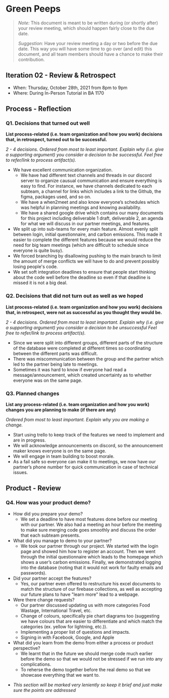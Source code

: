 # Green Peeps

 > _Note:_ This document is meant to be written during (or shortly after) your review meeting, which should happen fairly close to the due date.      
 >      
 > _Suggestion:_ Have your review meeting a day or two before the due date. This way you will have some time to go over (and edit) this document, and all team members should have a chance to make their contribution.

## Iteration 02 - Review & Retrospect

 * When: Thursday, October 28th, 2021 from 8pm to 9pm
 * Where: During In-Person Tutorial in BA 1170

## Process - Reflection


### Q1. Decisions that turned out well

**List **process-related** (i.e. team organization and how you work) decisions that, in retrospect, turned out to be successful.**


*2 - 4 decisions.*
*Ordered from most to least important.*
*Explain why (i.e. give a supporting argument) you consider a decision to be successful.*
*Feel free to refer/link to process artifact(s).*

- We have excellent communication organization. 
  - We have had different text channels and threads in our discord server to organize causual communication and ensure everything is easy to find. For instance, we have channels dedicated to each subteam, a channel for links which includes a link to the Github, the figma, packages used, and so on. 
  - We have a when2meet and also know everyone’s schedules which was helpful in planning meetings and knowing availability. 
  - We have a shared google drive which contains our many documents for this project including deliverable 1 draft, deliverable 2, an agenda for what we will discuss in our partner meetings, and features.
- We split up into sub-teams for every main feature. Almost evenly split between login, initial questionnaire, and carbon emissions. This made it easier to complete the different features because we would reduce the need for big team meetings (which are difficult to schedule since everyone is quite busy).
- We forced branching by disallowing pushing to the main branch to limit the amount of merge conflicts we will have to do and prevent possibly losing people's code.
- We set soft integration deadlines to ensure that people start thinking about the code well before the deadline so even if that deadline is missed it is not a big deal.

### Q2. Decisions that did not turn out as well as we hoped

**List **process-related** (i.e. team organization and how you work) decisions that, in retrospect, were not as successful as you thought they would be.**

*2 - 4 decisions.*
*Ordered from most to least important.*
*Explain why (i.e. give a supporting argument) you consider a decision to be unsuccessful*
*Feel free to refer/link to process artifact(s).*

- Since we were split into different groups, different parts of the structure of the database were completed at different times so coordinating between the different parts was difficult.
- There was miscommunication between the group and the partner which led to the partner being late to meetings. 
- Sometimes it was hard to know if everyone had read a message/announcement, which created uncertainty as to whether everyone was on the same page. 





### Q3. Planned changes

**List any **process-related** (i.e. team organization and how you work) changes you are planning to make (if there are any)**

*Ordered from most to least important.*
*Explain why you are making a change.*

- Start using trello to keep track of the features we need to implement and are in progress.
- We will acknowledge announcements on discord, so the announcement maker knows everyone is on the same page. 
- We will engage in team building to boost morale. 
- As a fail safe so everyone can make it to meetings, we now have our partner’s phone number for quick communication in case of technical issues. 



## Product - Review

### Q4. How was your product demo?
- How did you prepare your demo?
  - We set a deadline to have most features done before our meeting with our partner. We also had a meeting an hour before the meeting to make sure merging code goes smoothly and discuss the order that each subteam presents.
- What did you manage to demo to your partner?
  - We took our partner through our project. We started with the login page and showed him how to register an account. Then we went through the initial questionnaire which leads to the homepage which shows a user’s carbon emissions. Finally, we demonstrated logging into the database (noting that it would not work for faulty emails and passwords).
- Did your partner accept the features?
  - Yes, our partner even offered to restructure his excel documents to match the structure of our firebase collections, as well as accepting our future plans to have "learn more" lead to a webpage.
- Were there change requests?
  - Our partner discussed updating us with more categories Food Wastage, International Travel, etc.
  - Change of colours, specifically pie chart diagrams too (suggesting we have colours that are easier to differentiate and which match the categories (ex. yellow for lightning, etc.)).
  - Implementing a proper list of questions and impacts.
  - Signing in with Facebook, Google, and Apple 
- What did you learn from the demo from either a process or product perspective?
  - We learnt that in the future we should merge code much earlier before the demo so that we would not be stressed if we run into any complications.
  - To reherse the demo together before the real demo so that we showcase everything that we want to.

 * *This section will be marked very leniently so keep it brief and just make sure the points are addressed*
